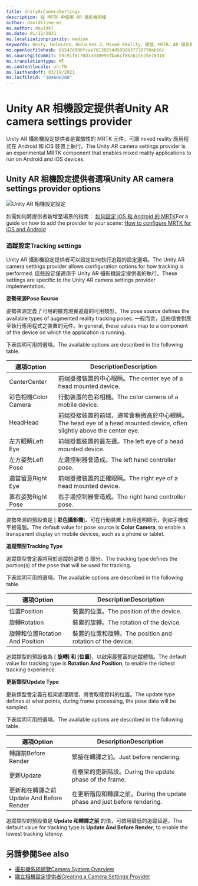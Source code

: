 ```yaml
---
title: UnityArCameraSettings
description: 在 MRTK 中使用 AR 攝影機的檔
author: davidkline-ms
ms.author: davidkl
ms.date: 01/12/2021
ms.localizationpriority: medium
keywords: Unity、HoloLens、HoloLens 2、Mixed Reality、開發、MRTK、AR 攝影機、
ms.openlocfilehash: b5547d800fcae78138554d5998b37738770ab16c
ms.sourcegitcommit: 59c91f8c70d1ad30995fba6cf862615e25e78d10
ms.translationtype: MT
ms.contentlocale: zh-TW
ms.lasthandoff: 03/19/2021
ms.locfileid: "104688208"
---
```

# <a name="unity-ar-camera-settings-provider"></a><span data-ttu-id="9754d-104">Unity AR 相機設定提供者</span><span class="sxs-lookup"><span data-stu-id="9754d-104">Unity AR camera settings provider</span></span>

<span data-ttu-id="9754d-105">Unity AR 攝影機設定提供者是實驗性的 MRTK 元件，可讓 mixed reality 應用程式在 Android 和 iOS 裝置上執行。</span><span class="sxs-lookup"><span data-stu-id="9754d-105">The Unity AR camera settings provider is an experimental MRTK component that enables mixed reality applications to run on Android and iOS devices.</span></span>

## <a name="unity-ar-camera-settings-provider-options"></a><span data-ttu-id="9754d-106">Unity AR 相機設定提供者選項</span><span class="sxs-lookup"><span data-stu-id="9754d-106">Unity AR camera settings provider options</span></span>

![Unity AR 相機設定設定](../Images/CameraSystem/UnityArSettingsConfiguration.png)

<span data-ttu-id="9754d-108">如需如何將提供者新增至場景的指南： [如何設定 iOS 和 Android 的 MRTK](../CrossPlatform/UsingARFoundation.md)</span><span class="sxs-lookup"><span data-stu-id="9754d-108">For a guide on how to add the provider to your scene: [How to configure MRTK for iOS and Android](../CrossPlatform/UsingARFoundation.md)</span></span>

### <a name="tracking-settings"></a><span data-ttu-id="9754d-109">追蹤設定</span><span class="sxs-lookup"><span data-stu-id="9754d-109">Tracking settings</span></span>

<span data-ttu-id="9754d-110">Unity AR 攝影機設定提供者可以設定如何執行追蹤的設定選項。</span><span class="sxs-lookup"><span data-stu-id="9754d-110">The Unity AR camera settings provider allows configuration options for how tracking is performed.</span></span> <span data-ttu-id="9754d-111">這些設定僅適用于 Unity AR 攝影機設定提供者的執行。</span><span class="sxs-lookup"><span data-stu-id="9754d-111">These settings are specific to the Unity AR camera settings provider implementation.</span></span>

<span data-ttu-id="9754d-112">**姿勢來源**</span><span class="sxs-lookup"><span data-stu-id="9754d-112">**Pose Source**</span></span>

<span data-ttu-id="9754d-113">姿勢來源定義了可用的擴充現實追蹤的可用類型。</span><span class="sxs-lookup"><span data-stu-id="9754d-113">The pose source defines the available types of augmented reality tracking poses.</span></span> <span data-ttu-id="9754d-114">一般而言，這些值會對應至執行應用程式之裝置的元件。</span><span class="sxs-lookup"><span data-stu-id="9754d-114">In general, these values map to a component of the device on which the application is running.</span></span>

<span data-ttu-id="9754d-115">下表說明可用的選項。</span><span class="sxs-lookup"><span data-stu-id="9754d-115">The available options are described in the following table.</span></span>

| <span data-ttu-id="9754d-116">選項</span><span class="sxs-lookup"><span data-stu-id="9754d-116">Option</span></span> | <span data-ttu-id="9754d-117">Description</span><span class="sxs-lookup"><span data-stu-id="9754d-117">Description</span></span> |
| --- | --- |
| <span data-ttu-id="9754d-118">Center</span><span class="sxs-lookup"><span data-stu-id="9754d-118">Center</span></span> | <span data-ttu-id="9754d-119">前端掛接裝置的中心眼睛。</span><span class="sxs-lookup"><span data-stu-id="9754d-119">The center eye of a head mounted device.</span></span> |
| <span data-ttu-id="9754d-120">彩色相機</span><span class="sxs-lookup"><span data-stu-id="9754d-120">Color Camera</span></span> | <span data-ttu-id="9754d-121">行動裝置的色彩相機。</span><span class="sxs-lookup"><span data-stu-id="9754d-121">The color camera of a mobile device.</span></span> |
| <span data-ttu-id="9754d-122">Head</span><span class="sxs-lookup"><span data-stu-id="9754d-122">Head</span></span> | <span data-ttu-id="9754d-123">前端掛接裝置的前端，通常會稍微高於中心眼睛。</span><span class="sxs-lookup"><span data-stu-id="9754d-123">The head eye of a head mounted device, often slightly above the center eye.</span></span> |
| <span data-ttu-id="9754d-124">左方眼睛</span><span class="sxs-lookup"><span data-stu-id="9754d-124">Left Eye</span></span> | <span data-ttu-id="9754d-125">前端掛載裝置的最左邊。</span><span class="sxs-lookup"><span data-stu-id="9754d-125">The left eye of a head mounted device.</span></span> |
| <span data-ttu-id="9754d-126">左方姿勢</span><span class="sxs-lookup"><span data-stu-id="9754d-126">Left Pose</span></span> | <span data-ttu-id="9754d-127">左邊控制器會造成。</span><span class="sxs-lookup"><span data-stu-id="9754d-127">The left hand controller pose.</span></span> |
| <span data-ttu-id="9754d-128">適當留意</span><span class="sxs-lookup"><span data-stu-id="9754d-128">Right Eye</span></span> | <span data-ttu-id="9754d-129">前端掛接裝置的正確眼睛。</span><span class="sxs-lookup"><span data-stu-id="9754d-129">The right eye of a head mounted device.</span></span> |
| <span data-ttu-id="9754d-130">靠右姿勢</span><span class="sxs-lookup"><span data-stu-id="9754d-130">Right Pose</span></span> | <span data-ttu-id="9754d-131">右手邊控制器會造成。</span><span class="sxs-lookup"><span data-stu-id="9754d-131">The right hand controller pose.</span></span> |

<span data-ttu-id="9754d-132">姿勢來源的預設值是 [ **彩色攝影機**]，可在行動裝置上啟用透明顯示，例如手機或平板電腦。</span><span class="sxs-lookup"><span data-stu-id="9754d-132">The default value for pose source is **Color Camera**, to enable a transparent display on mobile devices, such as a phone or tablet.</span></span>

<span data-ttu-id="9754d-133">**追蹤類型**</span><span class="sxs-lookup"><span data-stu-id="9754d-133">**Tracking Type**</span></span>

<span data-ttu-id="9754d-134">追蹤類型會定義將用於追蹤的姿勢 () 部分。</span><span class="sxs-lookup"><span data-stu-id="9754d-134">The tracking type defines the portion(s) of the pose that will be used for tracking.</span></span>

<span data-ttu-id="9754d-135">下表說明可用的選項。</span><span class="sxs-lookup"><span data-stu-id="9754d-135">The available options are described in the following table.</span></span>

| <span data-ttu-id="9754d-136">選項</span><span class="sxs-lookup"><span data-stu-id="9754d-136">Option</span></span> | <span data-ttu-id="9754d-137">Description</span><span class="sxs-lookup"><span data-stu-id="9754d-137">Description</span></span> |
| --- | --- |
| <span data-ttu-id="9754d-138">位置</span><span class="sxs-lookup"><span data-stu-id="9754d-138">Position</span></span> | <span data-ttu-id="9754d-139">裝置的位置。</span><span class="sxs-lookup"><span data-stu-id="9754d-139">The position of the device.</span></span> |
| <span data-ttu-id="9754d-140">旋轉</span><span class="sxs-lookup"><span data-stu-id="9754d-140">Rotation</span></span> | <span data-ttu-id="9754d-141">裝置的旋轉。</span><span class="sxs-lookup"><span data-stu-id="9754d-141">The rotation of the device.</span></span> |
| <span data-ttu-id="9754d-142">旋轉和位置</span><span class="sxs-lookup"><span data-stu-id="9754d-142">Rotation And Position</span></span> | <span data-ttu-id="9754d-143">裝置的位置和旋轉。</span><span class="sxs-lookup"><span data-stu-id="9754d-143">The position and rotation of the device.</span></span> |

<span data-ttu-id="9754d-144">追蹤類型的預設值為 [ **旋轉] 和 [位置**]，以啟用最豐富的追蹤體驗。</span><span class="sxs-lookup"><span data-stu-id="9754d-144">The default value for tracking type is **Rotation And Position**, to enable the richest tracking experience.</span></span>

<span data-ttu-id="9754d-145">**更新類型**</span><span class="sxs-lookup"><span data-stu-id="9754d-145">**Update Type**</span></span>

<span data-ttu-id="9754d-146">更新類型會定義在框架處理期間，將會取樣資料的位置。</span><span class="sxs-lookup"><span data-stu-id="9754d-146">The update type defines at what points, during frame processing, the pose data will be sampled.</span></span>

<span data-ttu-id="9754d-147">下表說明可用的選項。</span><span class="sxs-lookup"><span data-stu-id="9754d-147">The available options are described in the following table.</span></span>

| <span data-ttu-id="9754d-148">選項</span><span class="sxs-lookup"><span data-stu-id="9754d-148">Option</span></span> | <span data-ttu-id="9754d-149">Description</span><span class="sxs-lookup"><span data-stu-id="9754d-149">Description</span></span> |
| --- | --- |
| <span data-ttu-id="9754d-150">轉譯前</span><span class="sxs-lookup"><span data-stu-id="9754d-150">Before Render</span></span> | <span data-ttu-id="9754d-151">緊接在轉譯之前。</span><span class="sxs-lookup"><span data-stu-id="9754d-151">Just before rendering.</span></span> |
| <span data-ttu-id="9754d-152">更新</span><span class="sxs-lookup"><span data-stu-id="9754d-152">Update</span></span> | <span data-ttu-id="9754d-153">在框架的更新階段。</span><span class="sxs-lookup"><span data-stu-id="9754d-153">During the update phase of the frame.</span></span> |
| <span data-ttu-id="9754d-154">更新和在轉譯之前</span><span class="sxs-lookup"><span data-stu-id="9754d-154">Update And Before Render</span></span> | <span data-ttu-id="9754d-155">在更新階段和轉譯之前。</span><span class="sxs-lookup"><span data-stu-id="9754d-155">During the update phase and just before rendering.</span></span> |

<span data-ttu-id="9754d-156">追蹤類型的預設值是 **Update 和轉譯之前** 的值，可啟用最低的追蹤延遲。</span><span class="sxs-lookup"><span data-stu-id="9754d-156">The default value for tracking type is **Update And Before Render**, to enable the lowest tracking latency.</span></span>

## <a name="see-also"></a><span data-ttu-id="9754d-157">另請參閱</span><span class="sxs-lookup"><span data-stu-id="9754d-157">See also</span></span>

- [<span data-ttu-id="9754d-158">攝影機系統總覽</span><span class="sxs-lookup"><span data-stu-id="9754d-158">Camera System Overview</span></span>](CameraSystemOverview.md)
- [<span data-ttu-id="9754d-159">建立相機設定提供者</span><span class="sxs-lookup"><span data-stu-id="9754d-159">Creating a Camera Settings Provider</span></span>](CreateSettingsProvider.md)
